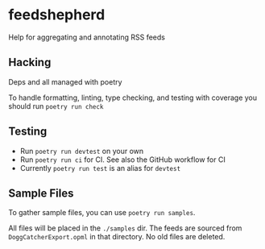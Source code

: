 # feedshepherd

Help for aggregating and annotating RSS feeds

## Hacking

Deps and all managed with poetry

To handle formatting, linting, type checking, and testing with coverage you
should run `poetry run check`

## Testing

* Run `poetry run devtest` on your own
* Run `poetry run ci` for CI. See also the GitHub workflow for CI
* Currently `poetry run test` is an alias for `devtest`

## Sample Files

To gather sample files, you can use `poetry run samples`.

All files will be placed in the `./samples` dir. The feeds are sourced from
`DoggCatcherExport.opml` in that directory. No old files are deleted.
